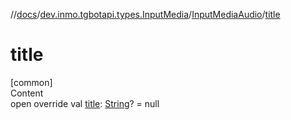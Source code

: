 //[docs](../../../index.md)/[dev.inmo.tgbotapi.types.InputMedia](../index.md)/[InputMediaAudio](index.md)/[title](title.md)



# title  
[common]  
Content  
open override val [title](title.md): [String](https://kotlinlang.org/api/latest/jvm/stdlib/kotlin/-string/index.html)? = null  



